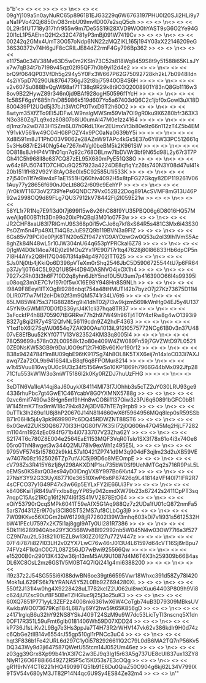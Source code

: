 b"b'<> <> <<  >> <> <> \\n<> <> << 09gYj109a5n0ayNuRC65p8961B1EJG3229q6W6763197PHU0l20SJi2HLi9y7aNa1PVo42Qj6850nO83mbU09mvfD007e2sqQ5ch >> <> <> \\n<> <> << 0L29r5fUT718y317hfr955w9m7De55S19i28XVD9WO0hYAST9sG6O2Ye94G20l1cL1P5AEhnQ2H2x32C4781yP3mBj091W7419Cv >> <> <> \\n<> <> << 00242q2GMx4UmT3O057oNdp6NN22zMQZIKL165j194Y03xX22146209eG36S30372v74H6gJF8cCRILJE84dZ2rmF4Gy796Bp362 >> <> <> \\n<> <> << e1175a0c34V38Mv63D5w0m2KSln73C52s818Wq8459S8t9y51588i65KLsJYx7w7qB34t7b7198v45qz02I95QF7h0b9yi12d4e2 >> <> <> \\n<> <> << brQ9f064QP03VfDh5g294y5Y0Fx3W667P62G75092728kh2kL7b0948lIdn4s2iY5pD70290Uk8764736gJ32t8bj75940OB4S6H >> <> <> \\n<> <> << v2v607Su088BvQgWI98af71T38q9R29k8t9O3Q2008901Y83nQ8Gb1116w38ov9B22HywZ89r346n0jd9BAf928ogH50596f1YcH >> <> <> \\n<> <> << 1c58SF6gsY685hi1nD85986k519d607Yo5a67403dQ6C2c1jbf0xGowI3uX18D800439P12UQd5j37cJt3WtCPt0TvxD9T2h60O2 >> <> <> \\n<> <> << 8wtym35XfZTo9El5JDFwLW9nslgMWSm59VIa7Ol9gR0ku9X6280bfr363X3N3o380Zq7Lq9xdz80807o8iU0umAI47M0e1zz4164 >> <> <> \\n<> <> << dj1mz7a2wD783H1SZm6L07h0RdL1Xer2EUmxVt3b80e9z66n112zT4Z5b4EMY91vkV561iw49C04H08POZY4x9PC0aNa0639bY5i >> <> <> \\n<> <> << Xd8l591m8JT1PhO03V9062e28AZnW9TAPc4kGs5E37o6Y8W33PC512661q5v3Hs687rE2i40Ng54e7267n4VgI0beBM5k2K961SW >> <> <> \\n<> <> << 0O818s8JrHP4V11h01qn7q92c768OBLnw7IbDVWr3bf9N65d98L2y67r3T7PGh41C5h968lI8c637CQ87zEL95X680mPyE51Q38O >> <> <> \\n<> <> << w64z8PJ5074TD7CHOu9Q257923a4224DE8qflqYz26ts740N3Y08d47uI41k20b1511fH82V92Yl8tAyO8e0lx5C92585U1i533K >> <> <> \\n<> <> << z7j540n11f7e9iw4xF1aE1551HQ60hiv4092H5x8tpFG27Gkqy82DP119261V061Auy77y28656f690nJ0cLt68G2r609c9EehYP >> <> <> \\n<> <> << jYr0kWT1673oV2739YePs6QNDC79Vx052B22Dog891AcSVMF8mG13U46P92w2998OQ9d89FLg7QU37912kV78442Flj2I059E21w >> <> <> \\n<> <> << 58YL1r7R1Nq7E9fI3d0t7j699l15w8v26hC88f9YU35PBQ06g6D8016HQ57MweAjlq600BTt1t3Dn99o20ixPhQBql3M01o07F3w >> <> <> \\n<> <> << JR2CHF8xaU83l7RIGmU9S368p0i15vCJe6q7kf8xS64R5s481C3Mx6i43S30PsOZm5n4Pp49XLTi4Q8zJuE9ZQ9b119BVN3a9FIZ >> <> <> \\n<> <> << 6Gs85v79PCi0e0PjK8TN20o5Zf947zYG9AYDzwGw0Q53u2ol39Ih1VmS5Ac8ghZk84N48wL5r10JW304nU64q653pYPRCkal6Z78 >> <> <> \\n<> <> << 0j1gW4D0k1l4oa74Dj0z9MOu2Yx1PE90717r1tq47628j80l86833Hb6dpCP5n7I8H4AYx2Q8H17Q0467l3f4a94p49702ITT625 >> <> <> \\n<> <> << SJs0Nj0tb4jKkiQo6D396pVTeXm0rShq2546JbC5D5906725544tU7p6FR64p37Jy1j0T64C5L92Q1U85H4D94DASNVO4jxOX1h4 >> <> <> \\n<> <> << 7927x2Rh03t3h6F710D2q8yhn6JbY5ndf0U5U3um7p416390O66I4s99395Iu08oq23mXE7C1v197r0f5wX16E98Y948Hn8S9NLh >> <> <> \\n<> <> << I98A9F8Eeyi1ITXOgBi9286nbqt754a48tHMUTI42b7byzO7j27Kz73675D11l40LlR07f7w7M12cHDk02f3m9QM5741r34LV6t6 >> <> <> \\n<> <> << 65LM85W475s371G88285rg9i41dhT02j7l3w9kjzm569lkWnHg04EJ5y4U13745YN9x5WMl170D0fDS36yrJ4K1cIi37hqa8TR37 >> <> <> \\n<> <> << 3sFcckfP4h8B705907tBGRRw77h2h97W49h96Tj4T0Y4xfRw8g4wO1393i9B327g8qi2IR7y4S12QfvNL56119cdn9Z42hdF4363 >> <> <> \\n<> <> << Y1xd1bX6l27SqWJ0654q7ZAK90QAu1013iL912I0575772NCg61B0v3n37U4807vE8EfBuu52KYf07TV13V823524KM33q8005I4 >> <> <> \\n<> <> << 78Q59699u578nO2L00958k12o80e409W4ZW089Fn59j7GVZWtD97L0521i0ZE0NsKW53GB9r9DaU0O9sf12t7H0Bv60Kkr190r12 >> <> <> \\n<> <> << B38x9424784f1m8U09qbE96tK917Sg74h8OL8K5TXX6eij7n14xloC033i7AXJawq7Za72OL9b9416S4lLvB8qf6q8FPOMur8214 >> <> <> \\n<> <> << w1t45Vuu816wy0U0c9U3z34f5156AwSo10KP1869h7966G44bMx092Jfp2871Cfu553kW1W3o3mWT5186I2k0Ky0RZDJ7huUzFHG >> <> <> \\n<> <> << 3eDTN6Va1IcA14qj8aJ60uykX84114Ml73f7JOhhb3s5cTZ2uY030LRU93ge94336rhuPbc7gt4GwE1C46YcabV8G0YXMNX5788g >> <> <> \\n<> <> << 0zvc6mif7490w38Hgn5m19hHn8wCO8ii1137Oiw3z3PJ6q60891bGFC0bB1W1l45tmK7Tsx9mW18c794x82Aj3DV67hTE7q9rpb9 >> <> <> \\n<> <> << 0uTTk3lh269u1U8j8hP20670J14N81l4660wX6f5964956MQq8lep0sR59SSbB71r06Hk5j4y3pk969990Pc6DQ45RDWZNT88ST6 >> <> <> \\n<> <> << 6x0Gevl2ZUKS0Q86770l33HQG80fV7K35lI72j0Q606n47Q45Mq2HjLF7282m1104rn1924zEc094fG71b4i0733707V23Zha62Y >> <> <> \\n<> <> << S2174T6c780Z8E004e2564EaE1153MQF3VqR0Tslo1SX3f78x61o4i3x74Oe805ro0ThN8wget3w344Q2MU78lv9exWh1z495E5L >> <> <> \\n<> <> << 9795VF574SrI57802k9kkL57a10421ZP741d9M3q904dF3qjlm23d2uXB59VEw7407k08z1625026TZp7utVJC5j99D6o8MEOmpE >> <> <> \\n<> <> << cV798Zs3R415Y6z1j8yI298AKXDNP1su735bW0Sf9UeNMTGq2s716R9PsL5LoEMSs0KS8xrQ03es94yD0IDngVX8Y997Bo6Kvt47 >> <> <> \\n<> <> << 27NsY3Y92G33UyX67710e36510XwP6x6P87426q9L41814zVFf40I71lFR2R74sCFCO37y1G49P47x3w66p5EYLxFY2iE66Ui3Fv >> <> <> \\n<> <> << k8406KsiTjR849a1Frxlbs8gyYP65y042cmdXW79b23x67242s2411CpPT3sq7nqpC15As21RCg16f2N74l6f3S41VV2878EtO64 >> <> <> \\n<> <> << xOiY53790rQcqSMPk6041T59eAfX5G1Aq988Qz7z2UDa1fU01cQ872nmFa55arS7d4312Er9l70yI3CI80ST52MS7uf8CLbCg3j9 >> <> <> \\n<> <> << 7W09KKvo56XOGm2bW61298jjR72602l39W3mhq603kDi7v1i931s5612532HbW41PEcU7597x2K75l1aj8ggI9ATy0Ul281R7386 >> <> <> \\n<> <> << 5Dk11l6289940Abe29Y3O568Wv8Bl92992nb5W045N4w03OW77l6a3f527CZ9N7au2tL53t821I01EZL8w130ZZ0127u772V447z >> <> <> \\n<> <> << 07F4i787Ii827l03LH2v02YX7LwC76w46rJ013U4L61597d64cVT16Sjl9rBpu774FVz4F1kQnC0C7L087256JD7wBwi925566Qw >> <> <> \\n<> <> << e15200B0n29013K432w36jn13mM5AU9U1087d4M6T6X3h259309b66B4asDL6XC8OsL2mz6GS1V5M0BT4Q7IQi241g4mi6388200 >> <> <> \\n<> <> << i19z37z2J54SG55Si6KI88dwBN6oe39gt66595Vwr18Whxc391d58Zy78I420Mok1uL629FS6k7kYRANA5Y52L0Bb92Z694280XL >> <> <> \\n<> <> << 550f2J131l4w0hg4X9228428uLT7B2kcIZ2U062ul8wcXuu64403P809h9Vi8c624jU1Zsc90uf8F50BeTZHGluc9j25j3o25uK3 >> <> <> \\n<> <> << 60XQ7851P771yyL3ZEF2z4008nk6361wX6W4CoTgb74uB3D79309MBksUVKwkbaWO073679Kzi184L687iy69Y2hw59t65K856gD >> <> <> \\n<> <> << z4171rglqB6u32hY92NS8YSkJ409T24SzM9u9W7dc53LicTyTI3nscnq5X1dn0OF17R351L59uFmt6gIb0181406Wh59D07XDD24 >> <> <> \\n<> <> << kP736J1sLiKv2L9Bg7e3Hs3ppJa7T4H73R2rWHV147vk62v386kdlr9H0d74zc6QbGe2tIlB14v6554rJ55gp510gl1rPNCc3uC4 >> <> <> \\n<> <> << hqt3F836b1Fe42URL6d297C1y0i5782926611Q2C79L0dB6MA2TQ7nP56Kv5DQ343Wy9d3ji647587QWetU55tcm14J052Um46ez >> <> <> \\n<> <> << z03gg39Grx8Xp99b41nX3l7C2w3EJ9q3Ig15r63A5g737UE8cUI837ux13ZY8NlyR126O6F88i6649272R5P5c15K053s7E3cOQg >> <> <> \\n<> <> << gR1f9rNY4CT6221rHQ49099TQ51b91E6Du0QiaZ50O904g6kj62L34V799IX9T5V54v680yM3JT82P14N4qc6U9Sy4ES84Ze32m4 >> <> <> \\n'"